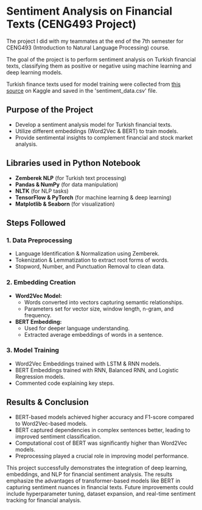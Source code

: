 # Sentiment Analysis on Financial Texts (CENG493 Project)
The project I did with my teammates at the end of the 7th semester for CENG493 (Introduction to Natural Language Processing) course.

The goal of the project is to perform sentiment analysis on Turkish financial texts, classifying them as positive or negative using machine learning and deep learning models.

Turkish finance texts used for model training were collected from [this source](https://www.kaggle.com/code/berkaysanc/turkish-sentiment-analysis-lstm-pytorch/notebook) on Kaggle and saved in the 'sentiment_data.csv' file.

## Purpose of the Project

+ Develop a sentiment analysis model for Turkish financial texts.
+ Utilize different embeddings (Word2Vec & BERT) to train models.
+ Provide sentimental insights to complement financial and stock market analysis.

## Libraries used in Python Notebook

+ **Zemberek NLP** (for Turkish text processing)
+ **Pandas & NumPy** (for data manipulation)
+ **NLTK** (for NLP tasks)
+ **TensorFlow & PyTorch** (for machine learning & deep learning)
+ **Matplotlib & Seaborn** (for visualization)

## Steps Followed

### 1. Data Preprocessing
+ Language Identification & Normalization using Zemberek.
+ Tokenization & Lemmatization to extract root forms of words.
+ Stopword, Number, and Punctuation Removal to clean data.

### 2. Embedding Creation
+ **Word2Vec Model:**
  + Words converted into vectors capturing semantic relationships.
  + Parameters set for vector size, window length, n-gram, and frequency.
+ **BERT Embedding:**
  + Used for deeper language understanding.
  + Extracted average embeddings of words in a sentence.

 ### 3. Model Training
+ Word2Vec Embeddings trained with LSTM & RNN models.
+ BERT Embeddings trained with RNN, Balanced RNN, and Logistic Regression models.
+ Commented code explaining key steps.

## Results & Conclusion
+ BERT-based models achieved higher accuracy and F1-score compared to Word2Vec-based models.
+ BERT captured dependencies in complex sentences better, leading to improved sentiment classification.
+ Computational cost of BERT was significantly higher than Word2Vec models.
+ Preprocessing played a crucial role in improving model performance.

This project successfully demonstrates the integration of deep learning, embeddings, and NLP for financial sentiment analysis. The results emphasize the advantages of transformer-based models like BERT in capturing sentiment nuances in financial texts. Future improvements could include hyperparameter tuning, dataset expansion, and real-time sentiment tracking for financial analysis.

